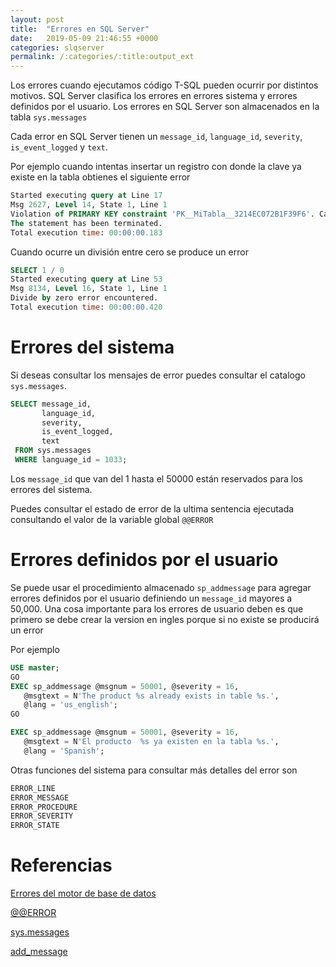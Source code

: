 ```yaml
---
layout: post
title:  "Errores en SQL Server"
date:   2019-05-09 21:46:55 +0000
categories: slqserver
permalink: /:categories/:title:output_ext
---
```


Los errores cuando ejecutamos código T-SQL pueden ocurrir por distintos motivos. SQL Server clasifica los errores en errores sistema y errores definidos por el usuario. Los errores en SQL Server son almacenados en la tabla `sys.messages` 

Cada error en SQL Server tienen un `message_id`, `language_id`, `severity`, `is_event_logged` y `text`. 

Por ejemplo cuando intentas insertar un registro con donde la clave ya existe en la tabla obtienes el siguiente error

```sql
Started executing query at Line 17
Msg 2627, Level 14, State 1, Line 1
Violation of PRIMARY KEY constraint 'PK__MiTabla__3214EC072B1F39F6'. Cannot insert duplicate key in object 'dbo.MiTabla'. The duplicate key value is (1).
The statement has been terminated.
Total execution time: 00:00:00.183
```
Cuando ocurre un división entre cero se produce un error 
```sql
SELECT 1 / 0
Started executing query at Line 53
Msg 8134, Level 16, State 1, Line 1
Divide by zero error encountered.
Total execution time: 00:00:00.420
```

# Errores del sistema

Si deseas consultar los mensajes de error puedes consultar el catalogo `sys.messages`.


```sql
SELECT message_id,
       language_id,
       severity,
       is_event_logged,
       text
 FROM sys.messages
 WHERE language_id = 1033;
```
Los `message_id` que van del 1 hasta el 50000 están reservados para los errores del sistema.

Puedes consultar el estado de error de la ultima sentencia ejecutada consultando el valor de la variable global `@@ERROR` 

# Errores definidos por el usuario

Se puede usar el procedimiento almacenado `sp_addmessage` para agregar errores definidos por el usuario definiendo un `message_id` mayores a 50,000. Una cosa importante para los errores de usuario deben es que primero se debe crear la version en ingles porque si no existe se producirá un error

 Por ejemplo

```sql
USE master;  
GO  
EXEC sp_addmessage @msgnum = 50001, @severity = 16,   
   @msgtext = N'The product %s already exists in table %s.',   
   @lang = 'us_english';  
GO

EXEC sp_addmessage @msgnum = 50001, @severity = 16,   
   @msgtext = N'El producto  %s ya existen en la tabla %s.',   
   @lang = 'Spanish'; 
```


Otras funciones del sistema para consultar más detalles del error son

```sql
ERROR_LINE
ERROR_MESSAGE
ERROR_PROCEDURE
ERROR_SEVERITY
ERROR_STATE
```


# Referencias

[Errores del motor de base de datos](https://docs.microsoft.com/sql/relational-databases/errors-events/database-engine-events-and-errors?view=sql-server-2017)

[@@ERROR](https://docs.microsoft.com/sql/t-sql/functions/error-transact-sql?view=sql-server-2017)

[sys.messages](https://docs.microsoft.com/sql/relational-databases/system-catalog-views/messages-for-errors-catalog-views-sys-messages?view=sql-server-2017)

[add_message](https://docs.microsoft.com/sql/relational-databases/system-stored-procedures/sp-addmessage-transact-sql?view=sql-server-2017)